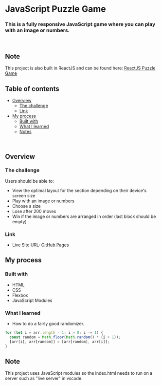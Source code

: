 # JavaScript Puzzle Game

### This is a fully responsive JavaScript game where you can play with an image or numbers.

<br />

## Note

This project is also built in ReactJS and can be found here: [ReactJS Puzzle Game](https://github.com/nicoPuegher/puzzle-game-react) 

## Table of contents

- [Overview](#overview)
  - [The challenge](#the-challenge)
  - [Link](#link)
- [My process](#my-process)
  - [Built with](#built-with)
  - [What I learned](#what-i-learned)
  - [Notes](#notes)

<br />

## Overview

### The challenge

Users should be able to:

- View the optimal layout for the section depending on their device's screen size
- Play with an image or numbers
- Choose a size
- Lose after 200 moves
- Win if the image or numbers are arranged in order (last block should be empty)

### Link

- Live Site URL: [GitHub Pages](https://nicopuegher.github.io/puzzle-game/)

## My process

### Built with

- HTML
- CSS
- Flexbox
- JavaScript Modules

### What I learned

- How to do a fairly good randomizer.

```js
for (let i = arr.length - 1; i > 0; i -= 1) {
  const random = Math.floor(Math.random() * (i + 1));
  [arr[i], arr[random]] = [arr[random], arr[i]];
}
```

## Note

This project uses JavaScript modules so the index.html needs to run on a server such as "live server" in vscode.
